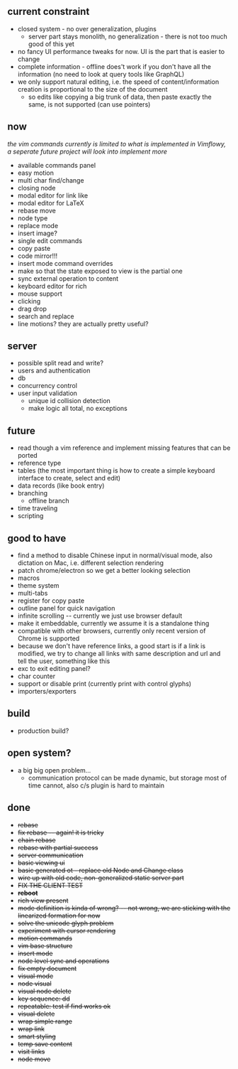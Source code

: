 

## current constraint

* closed system - no over generalization, plugins
    * server part stays monolith, no generalization - there is not too much good of this yet
* no fancy UI performance tweaks for now. UI is the part that is easier to change
* complete information - offline does't work if you don't have all the information (no need to look at query tools like GraphQL)
*  we only support natural editing, i.e. the speed of content/information creation is proportional to the size of the document
    * so edits like copying a big trunk of data, then paste exactly the same, is not supported (can use pointers)
    

## now

*the vim commands currently is limited to what is implemented in Vimflowy, a seperate future project will look into implement more*

* available commands panel
* easy motion
* multi char find/change
* closing node
* modal editor for link like
* modal editor for LaTeX
* rebase move
* node type
* replace mode
* insert image?
* single edit commands
* copy paste
* code mirror!!!
* insert mode command overrides
* make so that the state exposed to view is the partial one
* sync external operation to content
* keyboard editor for rich
* mouse support
* clicking
* drag drop
* search and replace
* line motions? they are actually pretty useful?

## server

* possible split read and write?
* users and authentication
* db
* concurrency control
* user input validation
    * unique id collision detection
    * make logic all total, no exceptions
    
## future

* read though a vim reference and implement missing features that can be ported
* reference type
* tables (the most important thing is how to create a simple keyboard interface to create, select and edit)
* data records (like book entry)
* branching
    * offline branch
* time traveling
* scripting


## good to have

* find a method to disable Chinese input in normal/visual mode, also dictation on Mac, i.e. different selection rendering
* patch chrome/electron so we get a better looking selection
* macros
* theme system
* multi-tabs
* register for copy paste
* outline panel for quick navigation
* infinite scrolling -- currently we just use browser default
* make it embeddable, currently we assume it is a standalone thing
* compatible with other browsers, currently only recent version of Chrome is supported
* because we don't have reference links, a good start is if a link is modified, we try to change all links with same description and url and tell the user, something like this
* exc to exit editing panel?
* char counter
* support or disable print (currently print with control glyphs)
* importers/exporters


## build

* production build?

## open system?

* a big big open problem...
    * communication protocol can be made dynamic, but storage most of time cannot, also c/s plugin is hard to maintain

## done

* ~~rebase~~
* ~~fix rebase -- again! it is tricky~~
* ~~chain rebase~~
* ~~rebase with partial success~~
* ~~server communication~~
* ~~basic viewing ui~~
* ~~basic generated ot - replace old Node and Change class~~
* ~~wire up with old code, non-generalized static server part~~
* ~~FIX THE CLIENT TEST~~
* ~~**reboot**~~
* ~~rich view present~~
* ~~mode definition is kinda of wrong? -- not wrong, we are sticking with the linearized formation for now~~
* ~~solve the unicode glyph problem~~
* ~~experiment with cursor rendering~~
* ~~motion commands~~
* ~~vim base structure~~
* ~~insert mode~~
* ~~node level sync and operations~~
* ~~fix empty document~~
* ~~visual mode~~
* ~~node visual~~
* ~~visual node delete~~
* ~~key sequence: dd~~
* ~~repeatable: test if find works ok~~
* ~~visual delete~~
* ~~wrap simple range~~
* ~~wrap link~~
* ~~smart styling~~
* ~~temp save content~~
* ~~visit links~~
* ~~node move~~
